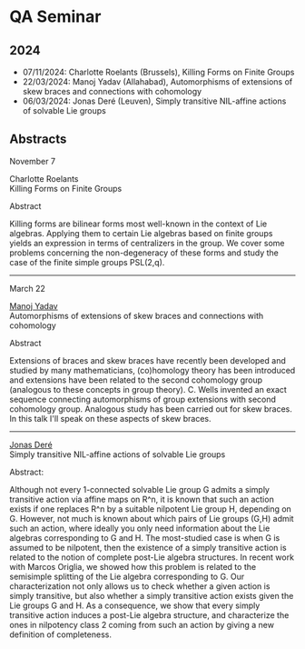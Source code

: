 # QA Seminar

## 2024

*   07/11/2024: Charlotte Roelants (Brussels), Killing Forms on Finite Groups
*   22/03/2024: Manoj Yadav (Allahabad), Automorphisms of extensions of skew braces and connections with cohomology
*   06/03/2024: Jonas Deré (Leuven), Simply transitive NIL-affine actions of solvable Lie groups

## Abstracts

November 7

Charlotte Roelants  
Killing Forms on Finite Groups

Abstract

Killing forms are bilinear forms most well-known in the context of Lie algebras. Applying them to certain Lie algebras based on finite groups yields an expression in terms of centralizers in the group. We cover some problems concerning the non-degeneracy of these forms and study the case of the finite simple groups PSL(2,q).

* * *

March 22

[Manoj Yadav](https://www.hri.res.in/~myadav/frame_1.htm)  
Automorphisms of extensions of skew braces and connections with cohomology

Abstract  

Extensions of braces and skew braces have recently been developed and studied by many mathematicians, (co)homology theory has been introduced and extensions have been related to the second cohomology group (analogous to these concepts in group theory). C. Wells invented an exact sequence connecting automorphisms of group extensions with second cohomology group. Analogous study has been carried out for skew braces. In this talk I'll speak on these aspects of skew braces.

* * *

[Jonas Deré](https://kulak.kuleuven.be/~u0065077/)  
Simply transitive NIL-affine actions of solvable Lie groups
 
Abstract:

Although not every 1-connected solvable Lie group G admits a simply transitive action via affine maps on R^n, it is known that such an action exists if one replaces R^n by a suitable nilpotent Lie group H, depending on G. However, not much is known about which pairs of Lie groups (G,H) admit such an action, where ideally you only need information about the Lie algebras corresponding to G and H. The most-studied case is when G is assumed to be nilpotent, then the existence of a simply transitive action is related to the notion of complete post-Lie algebra structures.
In recent work with Marcos Origlia, we showed how this problem is related to the semisimple splitting of the Lie algebra corresponding to G. Our characterization not only allows us to check whether a given action is simply transitive, but also whether a simply transitive action exists given the Lie groups G and H. As a consequence, we show that every simply transitive action induces a post-Lie algebra structure, and characterize the ones in nilpotency class 2 coming from such an action by giving a new definition of completeness.
 
